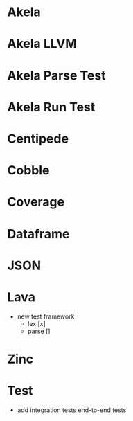 # Akela

# Akela LLVM

# Akela Parse Test

# Akela Run Test

# Centipede

# Cobble

# Coverage

# Dataframe

# JSON

# Lava
* new test framework
  * lex [x]
  * parse []

# Zinc

# Test
* add integration tests end-to-end tests